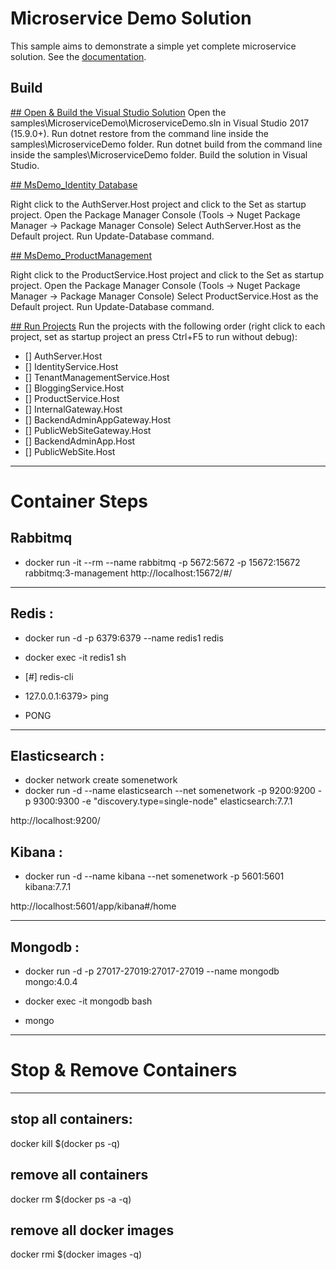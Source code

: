 # Microservice Demo Solution

This sample aims to demonstrate a simple yet complete microservice solution. See the [documentation](https://abp.io/documents/abp/latest/Samples/Microservice-Demo).

## Build
[## Open & Build the Visual Studio Solution](https://docs.abp.io/en/abp/latest/Samples/Microservice-Demo#open-build-the-visual-studio-solution)
Open the samples\MicroserviceDemo\MicroserviceDemo.sln in Visual Studio 2017 (15.9.0+).
Run dotnet restore from the command line inside the samples\MicroserviceDemo folder.
Run dotnet build from the command line inside the samples\MicroserviceDemo folder.
Build the solution in Visual Studio.


[## MsDemo_Identity Database](https://docs.abp.io/en/abp/latest/Samples/Microservice-Demo#msdemo_identity-database)

Right click to the AuthServer.Host project and click to the Set as startup project.
Open the Package Manager Console (Tools -> Nuget Package Manager -> Package Manager Console)
Select AuthServer.Host as the Default project.
Run Update-Database command.

[## MsDemo_ProductManagement](https://docs.abp.io/en/abp/latest/Samples/Microservice-Demo#msdemo_productmanagement)

Right click to the ProductService.Host project and click to the Set as startup project.
Open the Package Manager Console (Tools -> Nuget Package Manager -> Package Manager Console)
Select ProductService.Host as the Default project.
Run Update-Database command.

[## Run Projects](https://docs.abp.io/en/abp/latest/Samples/Microservice-Demo#run-projects)
Run the projects with the following order (right click to each project, set as startup project an press Ctrl+F5 to run without debug):

- [] AuthServer.Host
- [] IdentityService.Host
- [] TenantManagementService.Host
- [] BloggingService.Host
- [] ProductService.Host
- [] InternalGateway.Host
- [] BackendAdminAppGateway.Host
- [] PublicWebSiteGateway.Host
- [] BackendAdminApp.Host
- [] PublicWebSite.Host

-----------------------------------------------------------------------------------------
# Container Steps

## Rabbitmq
- docker run -it --rm --name rabbitmq -p 5672:5672 -p 15672:15672 rabbitmq:3-management
http://localhost:15672/#/

-------------------------------------
## Redis :

- docker run -d -p 6379:6379 --name redis1 redis         

- docker exec -it redis1 sh
- [#] redis-cli
- 127.0.0.1:6379> ping
- PONG
--------------------------------------
## Elasticsearch :

- docker  network create somenetwork
- docker run -d --name elasticsearch --net somenetwork -p 9200:9200 -p 9300:9300 -e "discovery.type=single-node" elasticsearch:7.7.1
                      
http://localhost:9200/

## Kibana : 

- docker run -d --name kibana --net somenetwork -p 5601:5601 kibana:7.7.1

http://localhost:5601/app/kibana#/home

---------------------------------------
## Mongodb :

- docker run -d -p 27017-27019:27017-27019 --name mongodb mongo:4.0.4

- docker exec -it mongodb bash

- mongo

---------------------------------------
# Stop & Remove Containers
---------------------------------------
## stop all containers:
docker kill $(docker ps -q)

## remove all containers
docker rm $(docker ps -a -q)

## remove all docker images
docker rmi $(docker images -q)
